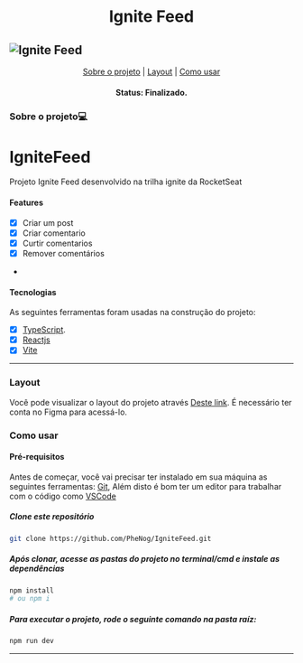 

<h1 align="center">Ignite Feed</h1>

![Ignite Feed](https://user-images.githubusercontent.com/104810112/207644929-903cacbf-0e9e-43b9-9ed3-a4c787dd3599.png)
---


<p align="center">
 <a href="#sobre-o-projeto">Sobre o projeto</a> |
 <a href="#layout">Layout</a> | 
 <a href="#como-usar">Como usar</a> 
</p>

<h4 align="center">
	 Status: Finalizado.
</h4>
 
### Sobre o projeto💻
# IgniteFeed
Projeto Ignite Feed desenvolvido na trilha ignite da RocketSeat
 
#### Features

- [X] Criar um post
- [X] Criar comentario
- [X] Curtir comentarios
- [X] Remover comentários
- 
#### Tecnologias

As seguintes ferramentas foram usadas na construção do projeto:

- [x] [TypeScript](https://www.typescriptlang.org/).
- [x] [Reactjs](https://reactjs.org/)
- [x] [Vite](https://vitejs.dev)

___
### Layout
Você pode visualizar o layout do projeto através [Deste link](https://www.figma.com/file/fGuL82yMBnOtyOQ6wQUzVv/Ignite-Feed-(Community)?node-id=1%3A35). É necessário ter conta no Figma para acessá-lo.

### Como usar
#### Pré-requisitos

Antes de começar, você vai precisar ter instalado em sua máquina as seguintes ferramentas:
[Git](https://git-scm.com),  Além disto é bom ter um editor para trabalhar com o código como [VSCode](https://code.visualstudio.com/)

##### Clone este repositório
```bash
git clone https://github.com/PheNog/IgniteFeed.git
```
##### Após clonar, acesse as pastas do projeto no terminal/cmd e instale as dependências
```bash
npm install
# ou npm i
```

##### Para executar o projeto, rode o seguinte comando na pasta raíz:
```bash
npm run dev
```
___


